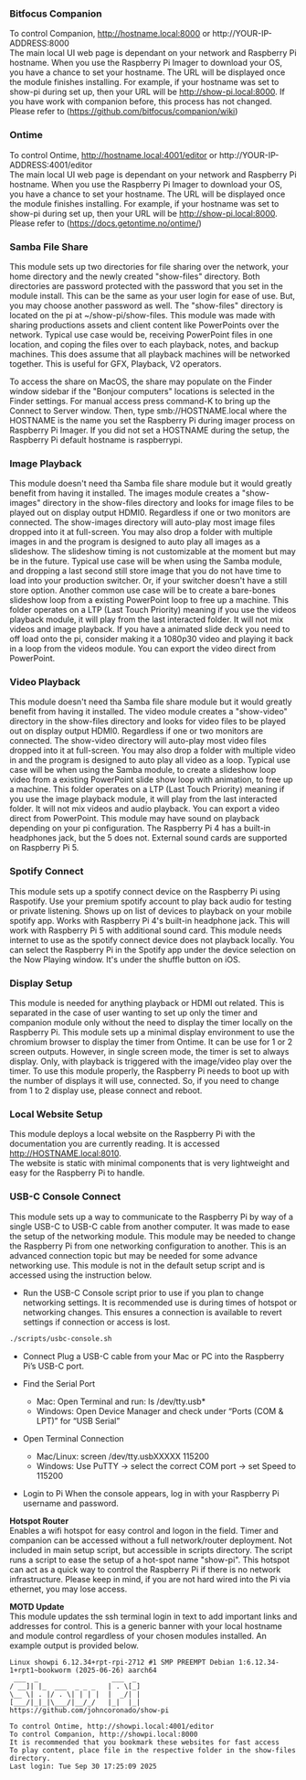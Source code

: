 ### Bitfocus Companion  
  To control Companion, http://hostname.local:8000 or http://YOUR-IP-ADDRESS:8000  
  The main local UI web page is dependant on your network and Raspberry Pi hostname.  When you use the Raspberry Pi Imager to download your OS, you have a chance to set your hostname. The URL will be displayed once the module finishes installing. For example, if your hostname was set to show-pi during set up, then your URL will be http://show-pi.local:8000. If you have work with companion before, this process has not changed. Please refer to (<https://github.com/bitfocus/companion/wiki>)

### Ontime  
  To control Ontime, http://hostname.local:4001/editor or http://YOUR-IP-ADDRESS:4001/editor  
  The main local UI web page is dependant on your network and Raspberry Pi hostname.  When you use the Raspberry Pi Imager to download your OS, you have a chance to set your hostname. The URL will be displayed once the module finishes installing. For example, if your hostname was set to show-pi during set up, then your URL will be http://show-pi.local:8000. Please refer to (<https://docs.getontime.no/ontime/>)

### Samba File Share  
  This module sets up two directories for file sharing over the network, your home directory and the newly created "show-files" directory. Both directories are password protected with the password that you set in the module install. This can be the same as your user login for ease of use. But, you may choose another password as well. The "show-files" directory is located on the pi at ~/show-pi/show-files. This module was made with sharing productions assets and client content like PowerPoints over the network. Typical use case would be, receiving PowerPoint files in one location, and coping the files over to each playback, notes, and backup machines. This does assume that all playback machines will be networked together. This is useful for GFX, Playback, V2 operators.

  To access the share on MacOS, the share may populate on the Finder window sidebar if the "Bonjour computers" locations is selected in the Finder settings. For manual access press command-K to bring up the Connect to Server window. Then, type smb://HOSTNAME.local where the HOSTNAME is the name you set the Raspberry Pi during imager process on Raspberry Pi Imager. If you did not set a HOSTNAME during the setup, the Raspberry Pi default hostname is raspberrypi. 

### Image Playback  
  This module doesn't need tha Samba file share module but it would greatly benefit from having it installed. The images module creates a "show-images" directory in the show-files directory and looks for image files to be played out on display output HDMI0. Regardless if one or two monitors are connected. The show-images directory will auto-play most image files dropped into it at full-screen. You may also drop a folder with multiple images in and the program is designed to auto play all images as a slideshow. The slideshow timing is not customizable at the moment but may be in the future. Typical use case will be when using the Samba module, and dropping a last second still store image that you do not have time to load into your production switcher. Or, if your switcher doesn't have a still store option. Another common use case will be to create a bare-bones slideshow loop from a existing PowerPoint loop to free up a machine. This folder operates on a LTP (Last Touch Priority) meaning if you use the videos playback module, it will play from the last interacted folder. It will not mix videos and image playback. If you have a animated slide deck you need to off load onto the pi, consider making it a 1080p30 video and playing it back in a loop from the videos module. You can export the video direct from PowerPoint. 

### Video Playback  
  This module doesn't need tha Samba file share module but it would greatly benefit from having it installed. The video module creates a "show-video" directory in the show-files directory and looks for video files to be played out on display output HDMI0. Regardless if one or two monitors are connected. The show-video directory will auto-play most video files dropped into it at full-screen. You may also drop a folder with multiple video in and the program is designed to auto play all video as a loop. Typical use case will be when using the Samba module, to create a slideshow loop video from a existing PowerPoint slide show loop with animation, to free up a machine. This folder operates on a LTP (Last Touch Priority) meaning if you use the image playback module, it will play from the last interacted folder. It will not mix videos and audio playback. You can export a video direct from PowerPoint. This module may have sound on playback depending on your pi configuration. The Raspberry Pi 4 has a built-in headphones jack, but the 5 does not. External sound cards are supported on Raspberry Pi 5. 

### Spotify Connect  
  This module sets up a spotify connect device on the Raspberry Pi using Raspotify. Use your premium spotify account to play back audio for testing or private listening. Shows up on list of devices to playback on your mobile spotify app. Works with Raspberry Pi 4's built-in headphone jack. This will work with Raspberry Pi 5 with additional sound card. This module needs internet to use as the spotify connect device does not playback locally. You can select the Raspberry Pi in the Spotify app under the device selection on the Now Playing window. It's under the shuffle button on iOS. 
  
### Display Setup  
  This module is needed for anything playback or HDMI out related. This is separated in the case of user wanting to set up only the timer and companion module only without the need to display the timer locally on the Raspberry Pi. This module sets up a minimal display environment to use the chromium browser to display the timer from Ontime. It can be use for 1 or 2 screen outputs. However, in single screen mode, the timer is set to always display. Only, with playback is triggered with the image/video play over the timer. To use this module properly, the Raspberry Pi needs to boot up with the number of displays it will use, connected. So, if you need to change from 1 to 2 display use, please connect and reboot. 

### Local Website Setup  
  This module deploys a local website on the Raspberry Pi with the documentation you are currently reading. It is accessed http://HOSTNAME.local:8010.  
  The website is static with minimal components that is very lightweight and easy for the Raspberry Pi to handle. 

### USB-C Console Connect  
 This module sets up a way to communicate to the Raspberry Pi by way of a single USB-C to USB-C cable from another computer. It was made to ease the setup of the networking module. This module may be needed to change the Raspberry Pi from one networking configuration to another. This is an advanced connection topic but may be needed for some advance networking use. This module is not in the default setup script and is accessed using the instruction below.
  
- Run the USB-C Console script prior to use if you plan to change networking settings. It is recommended use is during times of hotspot or networking changes. This ensures a connection is available to revert settings if connection or access is lost.

```bash
./scripts/usbc-console.sh
```

- Connect
   Plug a USB-C cable from your Mac or PC into the Raspberry Pi’s USB-C port.

- Find the Serial Port
  - Mac: Open Terminal and run:
     ls /dev/tty.usb*
  - Windows: Open Device Manager and check under “Ports (COM & LPT)” for “USB Serial”

- Open Terminal Connection
  - Mac/Linux:
     screen /dev/tty.usbXXXXX 115200
  - Windows:
     Use PuTTY → select the correct COM port → set Speed to 115200

- Login to Pi
   When the console appears, log in with your Raspberry Pi username and password.
 
 **Hotspot Router**  
    Enables a wifi hotspot for easy control and logon in the field. Timer and companion can be accessed without a full network/router deployment. Not included in main setup script, but accessible in scripts directory. The script runs a script to ease the setup of a hot-spot name "show-pi". This hotspot can act as a quick way to control the Raspberry Pi if there is no network infrastructure. Please keep in mind, if you are not hard wired into the Pi via ethernet, you may lose access. 

**MOTD Update**  
  This module updates the ssh terminal login in text to add important links and addresses for control. This is a generic banner with your local hostname and module control regardless of your chosen modules installed. An example output is provided below. 

```text
Linux showpi 6.12.34+rpt-rpi-2712 #1 SMP PREEMPT Debian 1:6.12.34-1+rpt1~bookworm (2025-06-26) aarch64
 ___  _                  ___  _ 
/ __]| |_  ___  _ _ _   | . \[_]
\__ \| . |/ . \| | | |  |  _/| |
[___/|_|_|\___/|__/_/   |_|  |_|
https://github.com/johncoronado/show-pi

To control Ontime, http://showpi.local:4001/editor
To control Companion, http://showpi.local:8000
It is recommended that you bookmark these websites for fast access
To play content, place file in the respective folder in the show-files directory.
Last login: Tue Sep 30 17:25:09 2025
```
